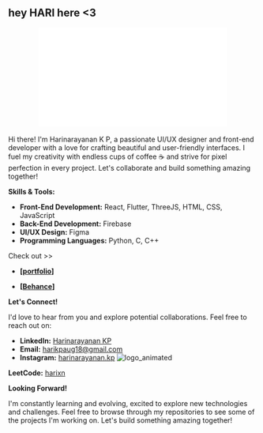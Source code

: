 ## hey HARI here <3
<div align="center">
  <img src="./logo_hari.gif" height="200" />
</div>

Hi there! I'm Harinarayanan K P, a passionate UI/UX designer and front-end developer with a love for crafting beautiful and user-friendly interfaces. I fuel my creativity with endless cups of coffee ☕️ and strive for pixel perfection in every project. Let's collaborate and build something amazing together!

**Skills & Tools:**

* **Front-End Development:** React, Flutter, ThreeJS, HTML, CSS, JavaScript
* **Back-End Development:** Firebase
* **UI/UX Design:** Figma
* **Programming Languages:** Python, C, C++

Check out >>

* **[[**portfolio**](https://harinarayanan-kp.github.io/heyhari/)]**
  
* **[[**Behance**](https://www.behance.net/haritech1)]**

  
**Let's Connect!**

I'd love to hear from you and explore potential collaborations. Feel free to reach out on:

* **LinkedIn:** [Harinarayanan KP](https://www.linkedin.com/in/harinarayanan-kp-a25094255/)
* **Email:** [harikpaug18@gmail.com](mailto:harikpaug18@gmail.com)
* **Instagram:** [harinarayanan.kp](www.instagram.com/harinarayanan.kp)
![logo_animated](https://github.com/harinarayanan-kp/harinarayanan-kp/assets/128388788/a9849667-fab2-4fed-8092-bd7b0da337bc)

**LeetCode:** [harixn](https://leetcode.com/harixn/)


**Looking Forward!**

I'm constantly learning and evolving, excited to explore new technologies and challenges. Feel free to browse through my repositories to see some of the projects I'm working on. Let's build something amazing together!
